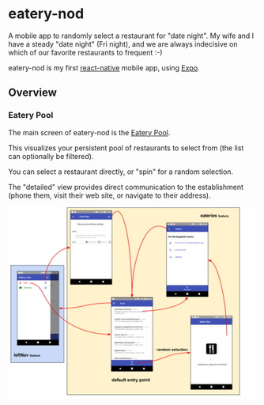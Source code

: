 # eatery-nod

A mobile app to randomly select a restaurant for "date night".  My
wife and I have a steady "date night" (Fri night), and we are always
indecisive on which of our favorite restaurants to frequent :-)

eatery-nod is my first
[react-native](https://facebook.github.io/react-native/) mobile app,
using [Expo](https://expo.io/).

## Overview

### Eatery Pool

The main screen of eatery-nod is the [Eatery Pool](src/feature/eateries).  

This visualizes your persistent pool of restaurants to select from
(the list can optionally be filtered).

You can select a restaurant directly, or "spin" for a random
selection.

The "detailed" view provides direct communication to the establishment
(phone them, visit their web site, or navigate to their address).

![Screen Flow](src/feature/eateries/docs/ScreenFlow.png)
